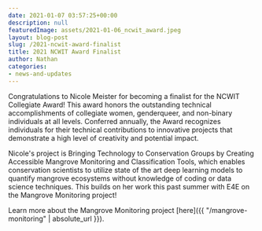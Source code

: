```yaml
---
date: 2021-01-07 03:57:25+00:00
description: null
featuredImage: assets/2021-01-06_ncwit_award.jpeg
layout: blog-post
slug: /2021-ncwit-award-finalist
title: 2021 NCWIT Award Finalist
author: Nathan
categories:
- news-and-updates
---
```

Congratulations to Nicole Meister for becoming a finalist for the NCWIT Collegiate Award! This award honors the outstanding technical accomplishments of collegiate women, genderqueer, and non-binary individuals at all levels. Conferred annually, the Award recognizes individuals for their technical contributions to innovative projects that demonstrate a high level of creativity and potential impact.

Nicole's project is Bringing Technology to Conservation Groups by Creating Accessible Mangrove Monitoring and Classification Tools, which enables conservation scientists to utilize state of the art deep learning models to quantify mangrove ecosystems without knowledge of coding or data science techniques. This builds on her work this past summer with E4E on the Mangrove Monitoring project!

Learn more about the Mangrove Monitoring project [here]({{ "/mangrove-monitoring" | absolute_url }}).

